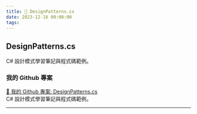 ```yaml
---
title: 🔗 DesignPatterns.cs
date: 2023-12-16 00:00:00
tags:
---
```


## DesignPatterns.cs

C# 設計模式學習筆記與程式碼範例。

<!-- more -->

### 我的 Github 專案

[🔗 我的 Github 專案: DesignPatterns.cs](https://github.com/chiisen/DesignPatterns.cs)  
C# 設計模式學習筆記與程式碼範例。

---
